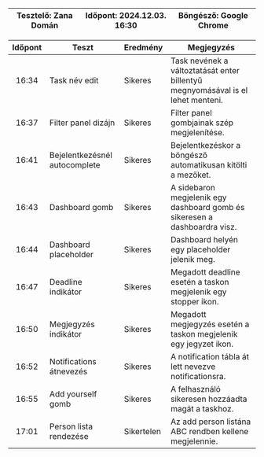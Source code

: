 | Tesztelő: Zana Domán | Időpont: 2024.12.03. 16:30 | Böngésző: Google Chrome |
| -------------------------------------|----------|-------------------------|

| Időpont | Teszt                | Eredmény | Megjegyzés                                                            |
|:-------:|----------------------|----------|-----------------------------------------------------------------------|
| 16:34 | Task név edit | Sikeres | Task nevének a változtatását enter billentyű megnyomásával is el lehet menteni. |
| 16:37 | Filter panel dizájn | Sikeres | Filter panel gombjainak szép megjelenítése. |
| 16:41 | Bejelentkezésnél autocomplete | Sikeres | Bejelentkezéskor a böngésző automatikusan kitölti a mezőket. |
| 16:43 | Dashboard gomb | Sikeres | A sidebaron megjelenik egy dashboard gomb és sikeresen a dashboardra visz. |
| 16:44 | Dashboard placeholder | Sikeres | Dashboard helyén egy placeholder jelenik meg. |
| 16:47 | Deadline indikátor | Sikeres | Megadott deadline esetén a taskon megjelenik egy stopper ikon. |
| 16:50 | Megjegyzés indikátor | Sikeres | Megadott megjegyzés esetén a taskon megjelenik egy jegyzet ikon. |
| 16:52 | Notifications átnevezés | Sikeres | A notification tábla át lett nevezve notificationsra. |
| 16:55 | Add yourself gomb | Sikeres | A felhasználó sikeresen hozzáadta magát a taskhoz. |
| 17:01 | Person lista rendezése | Sikertelen | Az add person listána ABC rendben kellene megjelennie. |
